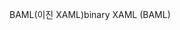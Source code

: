 <span data-ttu-id="b6607-101">BAML(이진 XAML)</span><span class="sxs-lookup"><span data-stu-id="b6607-101">binary XAML (BAML)</span></span>